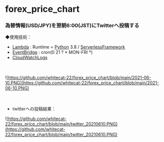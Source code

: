 # forex_price_chart

### 為替情報(USD/JPY)を翌朝6:00(JST)にTwitterへ投稿する

◆使用技術：

- [Lambda](https://aws.amazon.com/jp/lambda/?nc2=h_ql_prod_fs_lbd) : Runtime = [Python](https://www.python.org/) 3.8 / [ServerlessFramework](https://app.serverless.com/)
- [EventBridge](https://aws.amazon.com/jp/eventbridge/?nc2=h_ql_prod_serv_eb) : cron(0 21 ? * MON-FRI *)
- [CloudWatchLogs](https://aws.amazon.com/jp/cloudwatch/?nc2=h_ql_prod_mg_cw)

　

![https://github.com/whitecat-22/forex_price_chart/blob/main/2021-06-10.PNG](https://github.com/whitecat-22/forex_price_chart/blob/main/2021-06-10.PNG)

　

- twitterへの投稿結果：

![https://github.com/whitecat-22/forex_price_chart/blob/main/twitter_20210610.PNG](https://github.com/whitecat-22/forex_price_chart/blob/main/twitter_20210610.PNG)
